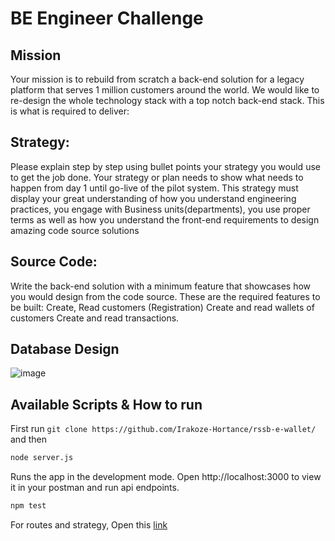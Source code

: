# BE Engineer Challenge

## Mission

Your mission is to rebuild from scratch a back-end solution for a legacy platform that
serves 1 million customers around the world.
We would like to re-design the whole technology stack with a top notch back-end stack.
This is what is required to deliver:

## Strategy:

Please explain step by step using bullet points your strategy you would use to get
the job done.
Your strategy or plan needs to show what needs to happen from day 1 until go-live
of the pilot system.
This strategy must display your great understanding of how you understand
engineering practices, you engage with Business units(departments), you use
proper terms as well as how you understand the front-end requirements to design
amazing code source solutions

## Source Code:


Write the back-end solution with a minimum feature that showcases how you would
design from the code source.
These are the required features to be built:
Create, Read customers (Registration)
Create and read wallets of customers
Create and read transactions.

## Database Design
![image](https://github.com/Irakoze-Hortance/rssb-e-wallet/assets/54577367/b00e6d1c-e370-4971-8d18-d39585e753fb)

## Available Scripts & How to run

First run ``` git clone https://github.com/Irakoze-Hortance/rssb-e-wallet/ ```
and then
```bash
node server.js
```
Runs the app in the development mode.
Open http://localhost:3000 to view it in your postman and run api endpoints.


```bash
npm test
```
For routes and strategy, Open this [link](https://docs.google.com/document/d/1IQdAW_11Qgz84WhITyruV668rFcgKnJFPPdqYFOgIHU/edit)


